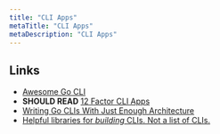 ```yaml
---
title: "CLI Apps"
metaTitle: "CLI Apps"
metaDescription: "CLI Apps"
---
```


## Links

- [Awesome Go CLI](https://github.com/avelino/awesome-go#command-line)
- **SHOULD READ** [12 Factor CLI Apps](https://medium.com/@jdxcode/12-factor-cli-apps-dd3c227a0e46)
- [Writing Go CLIs With Just Enough Architecture](https://blog.carlmjohnson.net/post/2020/go-cli-how-to-and-advice/)
- [Helpful libraries for *building* CLIs. Not a list of CLIs.](https://github.com/sw-yx/cli-cheatsheet)
